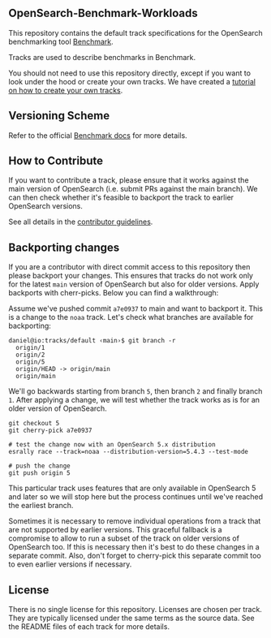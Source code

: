 OpenSearch-Benchmark-Workloads
------------------------------

This repository contains the default track specifications for the OpenSearch benchmarking tool [Benchmark](https://opensearch.org).

Tracks are used to describe benchmarks in Benchmark.

You should not need to use this repository directly, except if you want to look under the hood or create your own tracks. We have created a [tutorial on how to create your own tracks](https://github.com/opensearch-project/OpenSearch-Benchmark/blob/main/DEVELOPER_GUIDE.md).

Versioning Scheme
-----------------

Refer to the official [Benchmark docs](https://github.com/opensearch-project/OpenSearch-Benchmark/blob/main/DEVELOPER_GUIDE.md) for more details.

How to Contribute
-----------------

If you want to contribute a track, please ensure that it works against the main version of OpenSearch (i.e. submit PRs against the main branch). We can then check whether it's feasible to backport the track to earlier OpenSearch versions.

See all details in the [contributor guidelines](https://github.com/opensearch-project/OpenSearch-Benchmark/blob/main/CONTRIBUTING.md).

Backporting changes
-------------------

If you are a contributor with direct commit access to this repository then please backport your changes. This ensures that tracks do not work only for the latest `main` version of OpenSearch but also for older versions. Apply backports with cherr-picks. Below you can find a walkthrough:

Assume we've pushed commit `a7e0937` to main and want to backport it. This is a change to the `noaa` track. Let's check what branches are available for backporting:

```
daniel@io:tracks/default ‹main›$ git branch -r
  origin/1
  origin/2
  origin/5
  origin/HEAD -> origin/main
  origin/main
```

We'll go backwards starting from branch `5`, then branch `2` and finally branch `1`. After applying a change, we will test whether the track works as is for an older version of OpenSearch.

```
git checkout 5
git cherry-pick a7e0937

# test the change now with an OpenSearch 5.x distribution
esrally race --track=noaa --distribution-version=5.4.3 --test-mode

# push the change
git push origin 5
```

This particular track uses features that are only available in OpenSearch 5 and later so we will stop here but the process continues until we've reached the earliest branch.

Sometimes it is necessary to remove individual operations from a track that are not supported by earlier versions. This graceful fallback is a compromise to allow to run a subset of the track on older versions of OpenSearch too. If this is necessary then it's best to do these changes in a separate commit. Also, don't forget to cherry-pick this separate commit too to even earlier versions if necessary.


License
-------

There is no single license for this repository. Licenses are chosen per track. They are typically licensed under the same terms as the source data. See the README files of each track for more details.
